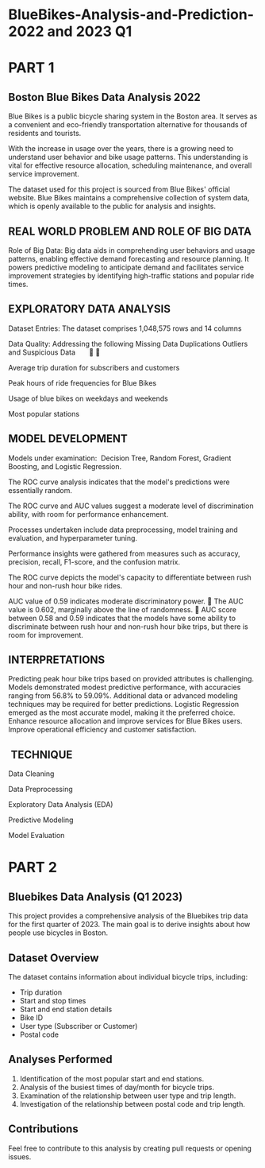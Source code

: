 # BlueBikes-Analysis-and-Prediction- 2022 and 2023 Q1


# PART 1

## Boston Blue Bikes Data Analysis 2022

Blue Bikes is a public bicycle sharing system in the Boston area. It serves as a convenient and eco-friendly transportation alternative for thousands of residents and tourists.

With the increase in usage over the years, there is a growing need to understand user behavior and bike usage patterns. This understanding is vital for effective resource allocation, scheduling maintenance, and overall service improvement.

The dataset used for this project is sourced from Blue Bikes' official website. Blue Bikes maintains a comprehensive collection of system data, which is openly available to the public for analysis and insights.

## REAL WORLD PROBLEM AND ROLE OF BIG DATA
Role of Big Data: 
Big data aids in comprehending user behaviors and usage patterns, enabling effective demand forecasting and resource planning. It powers predictive modeling to anticipate demand and facilitates service improvement strategies by identifying high-traffic stations and popular ride times.



## EXPLORATORY DATA ANALYSIS

Dataset Entries:
The dataset comprises 1,048,575 rows and 14 columns

Data Quality: Addressing the following
Missing Data
Duplications
Outliers and Suspicious Data       


Average trip duration for subscribers and customers

Peak hours of ride frequencies for Blue Bikes

Usage of blue bikes on weekdays and weekends

Most popular stations

## MODEL DEVELOPMENT

Models under examination: 
Decision Tree, Random Forest, Gradient Boosting, and Logistic Regression.​​

The ROC curve analysis indicates that the model's predictions were essentially random.

The ROC curve and AUC values suggest a moderate level of discrimination ability, with room for performance enhancement.

Processes undertaken include data preprocessing, model training and evaluation, and hyperparameter tuning.

Performance insights were gathered from measures such as accuracy, precision, recall, F1-score, and the confusion matrix.

The ROC curve depicts the model's capacity to differentiate between rush hour and non-rush hour bike rides.

AUC value of 0.59 indicates moderate discriminatory power.

The AUC value is 0.602, marginally above the line of randomness.

AUC score between 0.58 and 0.59 indicates that the models have some ability to discriminate between rush hour and non-rush hour bike trips, but there is room for improvement. 

## INTERPRETATIONS 

Predicting peak hour bike trips based on provided attributes is challenging.
Models demonstrated modest predictive performance, with accuracies ranging from 56.8% to 59.09%.
Additional data or advanced modeling techniques may be required for better predictions.
Logistic Regression emerged as the most accurate model, making it the preferred choice.
Enhance resource allocation and improve services for Blue Bikes users.
Improve operational efficiency and customer satisfaction.

##  TECHNIQUE

Data Cleaning

Data Preprocessing

Exploratory Data Analysis (EDA)

Predictive Modeling

Model Evaluation

# PART 2

## Bluebikes Data Analysis (Q1 2023)

This project provides a comprehensive analysis of the Bluebikes trip data for the first quarter of 2023. The main goal is to derive insights about how people use bicycles in Boston.

## Dataset Overview

The dataset contains information about individual bicycle trips, including:
- Trip duration
- Start and stop times
- Start and end station details
- Bike ID
- User type (Subscriber or Customer)
- Postal code

## Analyses Performed

1. Identification of the most popular start and end stations.
2. Analysis of the busiest times of day/month for bicycle trips.
3. Examination of the relationship between user type and trip length.
4. Investigation of the relationship between postal code and trip length.

## Contributions

Feel free to contribute to this analysis by creating pull requests or opening issues.




